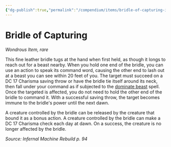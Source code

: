```yaml
---
{"dg-publish":true,"permalink":"/compendium/items/bridle-of-capturing-imr/","tags":["compendium/src/5e/imr","item/rarity/rare","item/wondrous"]}
---
```


# Bridle of Capturing
*Wondrous Item, rare*  


This fine leather bridle tugs at the hand when first held, as though it longs to reach out for a beast nearby. When you hold one end of the bridle, you can use an action to speak its command word, causing the other end to lash out at a beast you can see within 20 feet of you. The target must succeed on a DC 17 Charisma saving throw or have the bridle tie itself around its neck, then fall under your command as if subjected to the [dominate beast](compendium/spells/dominate-beast.md) spell. Once the targeted is affected, you do not need to hold the other end of the bridle to command it. With a successful saving throw, the target becomes immune to the bridle's power until the next dawn.

A creature controlled by the bridle can be released by the creature that bound it as a bonus action. A creature controlled by the bridle can make a DC 17 Charisma check each day at dawn. On a success, the creature is no longer affected by the bridle.

*Source: Infernal Machine Rebuild p. 94*